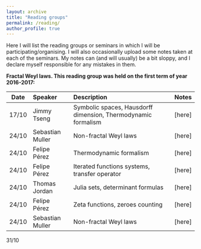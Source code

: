 ```yaml
---
layout: archive
title: "Reading groups"
permalink: /reading/
author_profile: true
---
```


Here I will list the reading groups or seminars in which I will be participating/organising. I will also occasionally upload some notes taken at each of the seminars. My notes can (and will usually) be a bit sloppy, and I declare myself responsible for any mistakes in them.

**Fractal Weyl laws. This reading group was held on the first term of year 2016-2017:**

| Date       | Speaker         | Description                                                   | Notes |
| ---------- |:----------------|:--------------------------------------------------------------|:-----:|
| 17/10      | Jimmy Tseng     | Symbolic spaces, Hausdorff dimension, Thermodynamic formalism | [here]|
| 24/10      | Sebastian Muller| Non-fractal Weyl laws                                         | [here]|
| 24/10      | Felipe Pérez    | Thermodynamic formalism                                       | [here]|
| 24/10      | Felipe Pérez    | Iterated functions systems, transfer operator                 | [here]|
| 24/10      | Thomas Jordan   | Julia sets, determinant formulas                              | [here]|
| 24/10      | Felipe Pérez    | Zeta functions, zeroes counting                               | [here]|
| 24/10      | Sebastian Muller| Non-fractal Weyl laws                                         | [here]|


31/10
